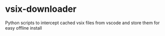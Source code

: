 # vsix-downloader
Python scripts to intercept cached vsix files from vscode and store them for easy offline install
